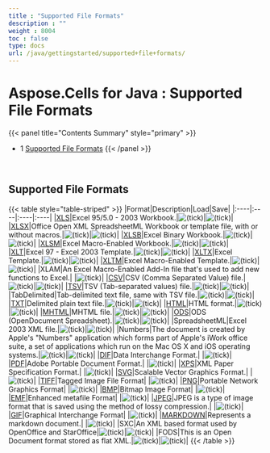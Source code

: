 ```yaml
---
title : "Supported File Formats" 
description : "" 
weight : 8004 
toc : false
type: docs
url: /java/gettingstarted/supported+file+formats/
---
```


# Aspose.Cells for Java : Supported File Formats


{{< panel title="Contents Summary" style="primary" >}}
*   1 [Supported File Formats](#supported-file-formats)
{{< /panel >}}
 

 

## Supported File Formats

{{< table style="table-striped" >}}
|Format|Description|Load|Save|
|:----|:----|:----|:----|
|[XLS](https://wiki.fileformat.com/spreadsheet/xls/)|Excel 95/5.0 - 2003 Workbook.|![(tick)](https://docs2.aspose.com/cells/java/images/icons/emoticons/check.png)|![(tick)](https://docs2.aspose.com/cells/java/images/icons/emoticons/check.png)|
|[XLSX](https://wiki.fileformat.com/spreadsheet/xlsx/)|Office Open XML SpreadsheetML Workbook or template file, with or without macros.|![(tick)](https://docs2.aspose.com/cells/java/images/icons/emoticons/check.png)|![(tick)](https://docs2.aspose.com/cells/java/images/icons/emoticons/check.png)|
|[XLSB](https://wiki.fileformat.com/spreadsheet/xlsb/)|Excel Binary Workbook.|![(tick)](https://docs2.aspose.com/cells/java/images/icons/emoticons/check.png)|![(tick)](https://docs2.aspose.com/cells/java/images/icons/emoticons/check.png)|
|[XLSM](https://wiki.fileformat.com/spreadsheet/xlsm/)|Excel Macro-Enabled Workbook.|![(tick)](https://docs2.aspose.com/cells/java/images/icons/emoticons/check.png)|![(tick)](https://docs2.aspose.com/cells/java/images/icons/emoticons/check.png)|
|[XLT](https://wiki.fileformat.com/spreadsheet/xlt/)|Excel 97 - Excel 2003 Template.|![(tick)](https://docs2.aspose.com/cells/java/images/icons/emoticons/check.png)|![(tick)](https://docs2.aspose.com/cells/java/images/icons/emoticons/check.png)|
|[XLTX](https://wiki.fileformat.com/spreadsheet/xltx/)|Excel Template.|![(tick)](https://docs2.aspose.com/cells/java/images/icons/emoticons/check.png)|![(tick)](https://docs2.aspose.com/cells/java/images/icons/emoticons/check.png)|
|[XLTM](https://wiki.fileformat.com/spreadsheet/xltm/)|Excel Macro-Enabled Template.|![(tick)](https://docs2.aspose.com/cells/java/images/icons/emoticons/check.png)|![(tick)](https://docs2.aspose.com/cells/java/images/icons/emoticons/check.png)|
|XLAM|An Excel Macro-Enabled Add-In file that's used to add new functions to Excel.| |![(tick)](https://docs2.aspose.com/cells/java/images/icons/emoticons/check.png)|
|[CSV](https://wiki.fileformat.com/spreadsheet/csv/)|CSV (Comma Separated Value) file.|![(tick)](https://docs2.aspose.com/cells/java/images/icons/emoticons/check.png)|![(tick)](https://docs2.aspose.com/cells/java/images/icons/emoticons/check.png)|
|[TSV](https://wiki.fileformat.com/spreadsheet/tsv/)|TSV (Tab-separated values) file.|![(tick)](https://docs2.aspose.com/cells/java/images/icons/emoticons/check.png)|![(tick)](https://docs2.aspose.com/cells/java/images/icons/emoticons/check.png)|
|TabDelimited|Tab-delimited text file, same with TSV file.|![(tick)](https://docs2.aspose.com/cells/java/images/icons/emoticons/check.png)|![(tick)](https://docs2.aspose.com/cells/java/images/icons/emoticons/check.png)|
|[TXT](https://wiki.fileformat.com/word-processing/txt/)|Delimited plain text file.|![(tick)](https://docs2.aspose.com/cells/java/images/icons/emoticons/check.png)|![(tick)](https://docs2.aspose.com/cells/java/images/icons/emoticons/check.png)|
|[HTML](https://wiki.fileformat.com/web/html/)|HTML format.|![(tick)](https://docs2.aspose.com/cells/java/images/icons/emoticons/check.png)|![(tick)](https://docs2.aspose.com/cells/java/images/icons/emoticons/check.png)|
|[MHTML](https://wiki.fileformat.com/web/mhtml/)|MHTML file.|![(tick)](https://docs2.aspose.com/cells/java/images/icons/emoticons/check.png)|![(tick)](https://docs2.aspose.com/cells/java/images/icons/emoticons/check.png)|
|[ODS](https://wiki.fileformat.com/spreadsheet/ods/)|ODS (OpenDocument Spreadsheet).|![(tick)](https://docs2.aspose.com/cells/java/images/icons/emoticons/check.png)|![(tick)](https://docs2.aspose.com/cells/java/images/icons/emoticons/check.png)|
|SpreadsheetML|Excel 2003 XML file.|![(tick)](https://docs2.aspose.com/cells/java/images/icons/emoticons/check.png)|![(tick)](https://docs2.aspose.com/cells/java/images/icons/emoticons/check.png)|
|Numbers|The document is created by Apple's "Numbers" application which forms part of Apple's iWork office suite, a set of applications which run on the Mac OS X and iOS operating systems.|![(tick)](https://docs2.aspose.com/cells/java/images/icons/emoticons/check.png)|![(tick)](https://docs2.aspose.com/cells/java/images/icons/emoticons/check.png)|
|[DIF](https://wiki.fileformat.com/spreadsheet/dif/)|Data Interchange Format.| |![(tick)](https://docs2.aspose.com/cells/java/images/icons/emoticons/check.png)|
|[PDF](https://wiki.fileformat.com/view/pdf/)|Adobe Portable Document Format.| |![(tick)](https://docs2.aspose.com/cells/java/images/icons/emoticons/check.png)|
|[XPS](https://wiki.fileformat.com/page-description-language/xps/)|XML Paper Specification Format.| |![(tick)](https://docs2.aspose.com/cells/java/images/icons/emoticons/check.png)|
|[SVG](https://wiki.fileformat.com/page-description-language/svg/)|Scalable Vector Graphics Format.| |![(tick)](https://docs2.aspose.com/cells/java/images/icons/emoticons/check.png)|
|[TIFF](https://wiki.fileformat.com/image/tiff/)|Tagged Image File Format| |![(tick)](https://docs2.aspose.com/cells/java/images/icons/emoticons/check.png)|
|[PNG](https://wiki.fileformat.com/image/png/)|Portable Network Graphics Format| |![(tick)](https://docs2.aspose.com/cells/java/images/icons/emoticons/check.png)|
|[BMP](https://wiki.fileformat.com/image/bmp/)|Bitmap Image Format| |![(tick)](https://docs2.aspose.com/cells/java/images/icons/emoticons/check.png)|
|[EMF](https://wiki.fileformat.com/image/emf/)|Enhanced metafile Format| |![(tick)](https://docs2.aspose.com/cells/java/images/icons/emoticons/check.png)|
|[JPEG](https://wiki.fileformat.com/image/jpeg/)|JPEG is a type of image format that is saved using the method of lossy compression.| |![(tick)](https://docs2.aspose.com/cells/java/images/icons/emoticons/check.png)|
|[GIF](https://wiki.fileformat.com/image/gif/)|Graphical Interchange Format| |![(tick)](https://docs2.aspose.com/cells/java/images/icons/emoticons/check.png)|
|[MARKDOWN](https://wiki.fileformat.com/word-processing/md/)|Represents a markdown document.| |![(tick)](https://docs2.aspose.com/cells/java/images/icons/emoticons/check.png)|
|SXC|An XML based format used by OpenOffice and StarOffice|![(tick)](https://docs2.aspose.com/cells/java/images/icons/emoticons/check.png)|![(tick)](https://docs2.aspose.com/cells/java/images/icons/emoticons/check.png)|
|FODS|This is an Open Document format stored as flat XML.|![(tick)](https://docs2.aspose.com/cells/java/images/icons/emoticons/check.png)|![(tick)](https://docs2.aspose.com/cells/java/images/icons/emoticons/check.png)|
{{< /table >}}

